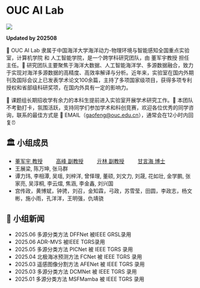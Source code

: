 # OUC AI Lab

![](https://gaopursuit.oss-cn-beijing.aliyuncs.com/img/2025/ouc_campus.jpg)

**Updated by 202508**

🎯 OUC AI Lab 隶属于中国海洋大学海洋动力-物理环境与智能感知全国重点实验室，计算机学院 和 人工智能学院，是一个跨学科研究团队，由 董军宇教授 担任主任。🚀 研究团队主要聚焦于海洋大数据、人工智能海洋学、多源数据融合，致力于实现对海洋多源数据的高精度、高效率解译与分析。近年来，实验室在国内外期刊及国际会议上已发表学术论文100余篇，主持了多项国家级项目，获得多项专利授权和省部级科研奖项，在国内外具有一定的影响力。

🌈 课题组长期招收学有余力的本科生提前进入实验室开展学术研究工作。🙋 本团队不考勤打卡，氛围活跃，支持同学们参加学术和科创竞赛，欢迎各位优秀的同学咨询，联系的最佳方式是 📧 EMAIL（<gaofeng@ouc.edu.cn>），通常会在12小时内回复⏰




## 🏛️ 小组成员

*  [董军宇 教授](https://it.ouc.edu.cn/djy)  　　  [高峰 副教授](https://gaofront.github.io)  　　 [亓林 副教授](https://it.ouc.edu.cn/ql2) 　　  [甘言海 博士](https://it.ouc.edu.cn/gyh) 
* 王展梁, 陈万坤, 张马群
* 谭力玮, 李相潭, 吴瑶, 刘梓洋, 曾怿理, 董硕, 刘文力, 刘晟, 花如壮, 金学鹏, 张家亮, 吴淳桐, 李云熠, 焦涵, 李金鑫, 刘兴国
* 宫传政，黄博斌，钟骋，刘召，金知霖，弓政，苏雪莹，田圆，李政志，杨文彬，施小雨，孔洋洋，王明强，仇靖骁




## 🚩 小组新闻

* 2025.06 多源分类方法 DFFNet 被IEEE GRSL录用
* 2025.06 ADR-MVS 被IEEE TGRS录用
* 2025.05 多源分类方法 PICNet 被 IEEE TGRS 录用
* 2025.04 北极海冰预测方法 FCNet 被 IEEE TGRS 录用
* 2025.03 遥感图像分割方法 AFENet 被 IEEE TGRS 录用
* 2025.03 多源分类方法 DCMNet 被 IEEE TGRS 录用
* 2025.01 多源分类方法 MSFMamba 被 IEEE TGRS 录用






​




